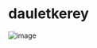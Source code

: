 # dauletkerey
![image](https://github.com/user-attachments/assets/5b93f258-03a2-46a2-80f6-36252e4cfa63)

